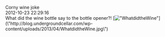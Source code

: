 Corny wine joke<br/>2012-10-23 22:29:16<br/>What did the wine bottle say to the bottle opener?! [![\"WhatdidtheWine\"](\"http://blog.undergroundcellar.com/wp-content/uploads/2013/04/WhatdidtheWine.jpg\")](\"http://blog.undergroundcellar.com/wp-content/uploads/2013/04/WhatdidtheWine.jpg\")
